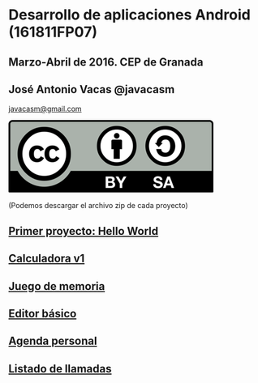 # Desarrollo de aplicaciones Android (161811FP07)

## Marzo-Abril de 2016. CEP de Granada

## José Antonio Vacas @javacasm

javacasm@gmail.com

![cc](https://raw.githubusercontent.com/javacasm/CodeWeek-programacion/master/images/Licencia_CC.png)

(Podemos descargar el archivo zip de cada proyecto)

## [Primer proyecto: Hello World](https://github.com/javacasm/HelloWorldAndroid)

## [Calculadora v1](https://github.com/javacasm/Calculadora2016v1)

## [Juego de memoria](https://github.com/javacasm/Memory2015)

## [Editor básico](https://github.com/javacasm/BasicTextEditor)


## [Agenda personal](https://github.com/javacasm/AgendaPersonal)

## [Listado de llamadas](https://github.com/javacasm/CallLog)

